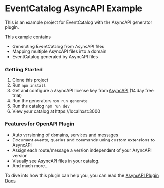 # EventCatalog AsyncAPI Example

This is an example project for EventCatalog with the AsyncAPI generator plugin.

This example contains

- Generating EventCatalog from AsyncAPI files
- Mapping multiple AsyncAPI files into a domain
- EventCatalog generated by AsyncAPI files

### Getting Started

1. Clone this project
1. Run `npm install`
1. Get and configure a AsyncAPI license key from [AsyncAPI](https://eventcatalog.cloud) (14 day free trial)
1. Run the generators `npm run generate`
1. Run the catalog `npm run dev`
1. View your catalog at https://localhost:3000

### Features for OpenAPI Plugin

- Auto versioning of domains, services and messages
- Document events, queries and commands using custom extensions to AsyncAPI
- Assign each route/message a version independent of your AsyncAPI version
- Visually see AsyncAPI files in your catalog.
- And much more...

To dive into how this plugin can help you, you can read the [AsyncAPI Plugin Docs](https://www.eventcatalog.dev/integrations/asyncapi)

